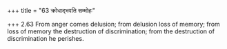 +++
title = "63 क्रोधाद्भवति सम्मोहः"

+++
2.63 From anger comes delusion; from delusion loss of memory; from loss
of memory the destruction of discrimination; from the destruction of
discrimination he perishes.
